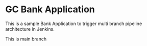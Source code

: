 # GC Bank Application

This is a sample Bank Application to trigger multi branch pipeline architecture in Jenkins.

This is main branch